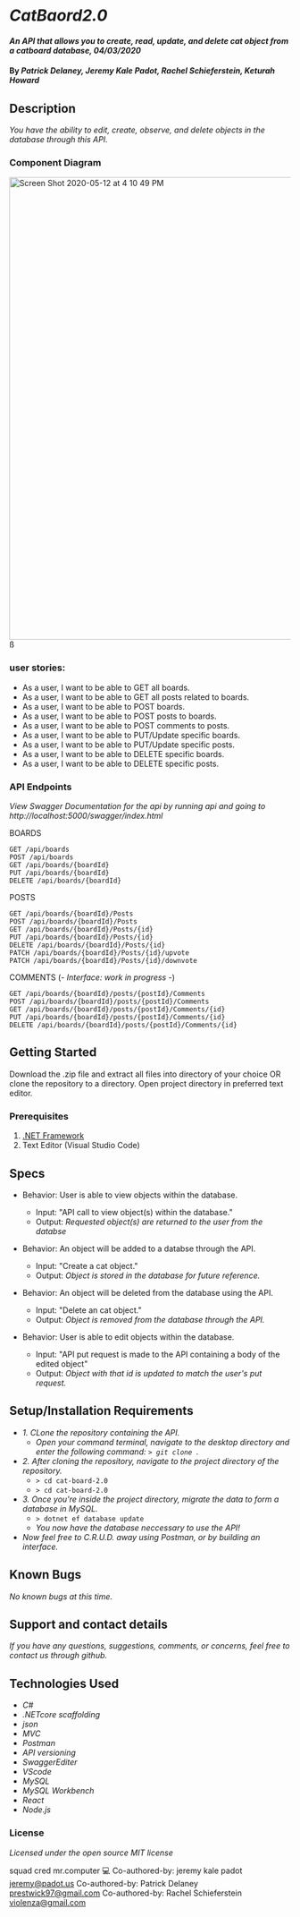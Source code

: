 # _CatBaord2.0_

#### _An API that allows you to create, read, update, and delete cat object from a catboard database, 04/03/2020_

#### By _**Patrick Delaney, Jeremy Kale Padot, Rachel Schieferstein, Keturah Howard**_

## Description

_You have the ability to edit, create, observe, and delete objects in the database through this API._

### Component Diagram

<img width="827" alt="Screen Shot 2020-05-12 at 4 10 49 PM" src="https://user-images.githubusercontent.com/32975967/81754526-3f24a880-946b-11ea-91c7-aac06c98c5f4.png">ß


### user stories:

* As a user, I want to be able to GET all boards.
* As a user, I want to be able to GET all posts related to boards.
* As a user, I want to be able to POST boards.
* As a user, I want to be able to POST posts to boards.
* As a user, I want to be able to POST comments to posts.
* As a user, I want to be able to PUT/Update specific boards.
* As a user, I want to be able to PUT/Update specific posts.
* As a user, I want to be able to DELETE specific boards.
* As a user, I want to be able to DELETE specific posts.


### API Endpoints

*View Swagger Documentation for the api by running api and going to http://localhost:5000/swagger/index.html*

BOARDS
```
GET /api/boards
POST /api/boards
GET /api/boards/{boardId}
PUT /api/boards/{boardId}
DELETE /api/boards/{boardId}
```

POSTS
```
GET /api/boards/{boardId}/Posts
POST /api/boards/{boardId}/Posts
GET /api​/boards​/{boardId}​/Posts​/{id}
PUT /api​/boards​/{boardId}​/Posts​/{id}
DELETE /api/boards/{boardId}/Posts/{id}
PATCH /api​/boards​/{boardId}​/Posts​/{id}​/upvote
PATCH /api/boards/{boardId}/Posts/{id}/downvote
```

COMMENTS (*- Interface: work in progress -*)
```
GET /api/boards/{boardId}/posts/{postId}/Comments
POST /api/boards/{boardId}/posts/{postId}/Comments
GET /api/boards/{boardId}/posts/{postId}/Comments/{id}
PUT /api/boards/{boardId}/posts/{postId}/Comments/{id}
DELETE /api/boards/{boardId}/posts/{postId}/Comments/{id}
```


## Getting Started

Download the .zip file and extract all files into directory of your choice OR clone the repository to a directory. Open project directory in preferred text editor.

### Prerequisites

1. [.NET Framework](https://dotnet.microsoft.com/download/thank-you/dotnet-sdk-2.2.106-macos-x64-installer) 
2. Text Editor (Visual Studio Code)

## Specs

* Behavior: User is able to view objects within the database.
  * Input: "API call to view object(s) within the database."
  * Output: *Requested object(s) are returned to the user from the databse*

* Behavior: An object will be added to a databse through the API.
	* Input: "Create a cat object."
	* Output: *Object is stored in the database for future reference.*

* Behavior: An object will be deleted from the database using the API.
  * Input: "Delete an cat object."
  * Output: *Object is removed from the database through the API.*

* Behavior: User is able to edit objects within the database.
  * Input: "API put request is made to the API containing a body of the edited object"
  * Output: *Object with that id is updated to match the user's put request.*

## Setup/Installation Requirements

* _1. CLone the repository containing the API._
  * _Open your command terminal, navigate to the desktop directory and enter the following command: `> git clone `_.
* _2. After cloning the repository, navigate to the project directory of the repository._
  * `> cd cat-board-2.0`
  * `> cd cat-board-2.0`
* _3. Once you're inside the project directory, migrate the data to form a database in MySQL._
  <!-- * `> dotnet ef migrations add Initial` -->
  * `> dotnet ef database update`
  * _You now have the database neccessary to use the API!_
* _Now feel free to C.R.U.D. away using Postman, or by building an interface._

## Known Bugs

_No known bugs at this time._


## Support and contact details

_If you have any questions, suggestions, comments, or concerns, feel free to contact us through github._

## Technologies Used

* _C#_
* _.NETcore scaffolding_
* _json_
* _MVC_
* _Postman_
* _API versioning_
* _SwaggerEditer_
* _VScode_
* _MySQL_
* _MySQL Workbench_
* _React_
* _Node.js_


### License

*Licensed under the open source MIT license*


squad cred
mr.computer 💻
Co-authored-by: jeremy kale padot <jeremy@padot.us>
Co-authored-by: Patrick Delaney <prestwick97@gmail.com>
Co-authored-by: Rachel Schieferstein <violenza@gmail.com>
